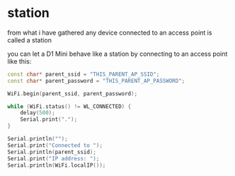 # station

from what i have gathered any device connected to an access point is called a station

you can let a D1 Mini behave like a station by connecting to an access point like this:

```cpp
const char* parent_ssid = "THIS_PARENT_AP_SSID";
const char* parent_password = "THIS_PARENT_AP_PASSWORD";

WiFi.begin(parent_ssid, parent_password);

while (WiFi.status() != WL_CONNECTED) {
    delay(500);
    Serial.print(".");
}

Serial.println("");
Serial.print("Connected to ");
Serial.println(parent_ssid);
Serial.print("IP address: ");
Serial.println(WiFi.localIP());
```